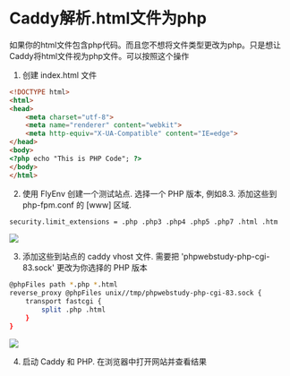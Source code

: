 # Caddy解析.html文件为php

如果你的html文件包含php代码。而且您不想将文件类型更改为php。只是想让Caddy将html文件视为php文件。可以按照这个操作

1. 创建 index.html 文件

```html
<!DOCTYPE html>
<html>
<head>
    <meta charset="utf-8">
    <meta name="renderer" content="webkit">
    <meta http-equiv="X-UA-Compatible" content="IE=edge">
</head>
<body>
<?php echo "This is PHP Code"; ?>
</body>
</html>
```

2. 使用 FlyEnv 创建一个测试站点. 选择一个 PHP 版本, 例如8.3. 添加这些到 php-fpm.conf 的 \[www\] 区域.

```sh
security.limit_extensions = .php .php3 .php4 .php5 .php7 .html .htm
```

<img src="https://oss.macphpstudy.com/image/07F1DB6F7926.png" data-x-image-preview="">

3. 添加这些到站点的 caddy vhost 文件. 需要把 'phpwebstudy-php-cgi-83.sock' 更改为你选择的 PHP 版本

```sh
@phpFiles path *.php *.html
reverse_proxy @phpFiles unix//tmp/phpwebstudy-php-cgi-83.sock {
	transport fastcgi {
		split .php .html
	}
}
```

<img src="https://oss.macphpstudy.com/image/6D9984390BA5.png" data-x-image-preview="">

4. 启动 Caddy 和 PHP. 在浏览器中打开网站并查看结果




